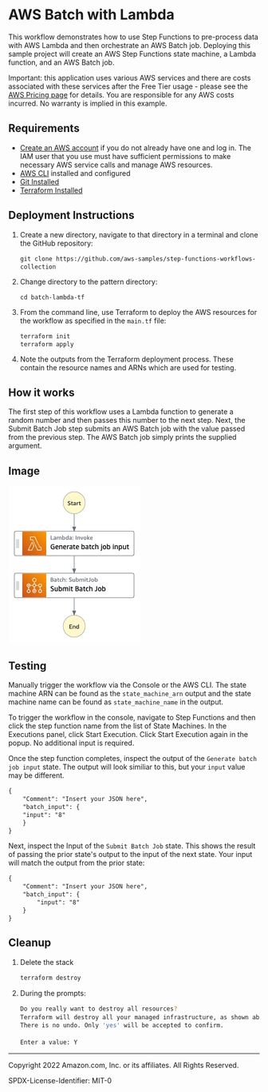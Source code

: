 # AWS Batch with Lambda

This workflow demonstrates how to use Step Functions to pre-process data with AWS Lambda and then orchestrate an AWS Batch job. Deploying this sample project will create an AWS Step Functions state machine, a Lambda function, and an AWS Batch job.

Important: this application uses various AWS services and there are costs associated with these services after the Free Tier usage - please see the [AWS Pricing page](https://aws.amazon.com/pricing/) for details. You are responsible for any AWS costs incurred. No warranty is implied in this example.

## Requirements

* [Create an AWS account](https://portal.aws.amazon.com/gp/aws/developer/registration/index.html) if you do not already have one and log in. The IAM user that you use must have sufficient permissions to make necessary AWS service calls and manage AWS resources.
* [AWS CLI](https://docs.aws.amazon.com/cli/latest/userguide/install-cliv2.html) installed and configured
* [Git Installed](https://git-scm.com/book/en/v2/Getting-Started-Installing-Git)
* [Terraform Installed](https://www.terraform.io/downloads)

## Deployment Instructions

1. Create a new directory, navigate to that directory in a terminal and clone the GitHub repository:
    ``` 
    git clone https://github.com/aws-samples/step-functions-workflows-collection
    ```
1. Change directory to the pattern directory:
    ```
    cd batch-lambda-tf
    ```
1. From the command line, use Terraform to deploy the AWS resources for the workflow as specified in the ```main.tf``` file:
    ```
    terraform init
    terraform apply
    ```
1. Note the outputs from the Terraform deployment process. These contain the resource names and ARNs which are used for testing.

## How it works

The first step of this workflow uses a Lambda function to generate a random number and then passes this number to the next step.  Next, the Submit Batch Job step submits an AWS Batch job with the value passed from the previous step.  The AWS Batch job simply prints the supplied argument.

## Image

![image](./resources/statemachine.png)

## Testing

Manually trigger the workflow via the Console or the AWS CLI.  The state machine ARN can be found as the ```state_machine_arn``` output and the state machine name can be found as ```state_machine_name``` in the output.

To trigger the workflow in the console, navigate to Step Functions and then click the step function name from the list of State Machines.  In the Executions panel, click Start Execution.  Click Start Execution again in the popup.  No additional input is required.

Once the step function completes, inspect the output of the ```Generate batch job input``` state.  The output will look similiar to this, but your ```input``` value may be different.
    

    {
        "Comment": "Insert your JSON here",
        "batch_input": {
        "input": "8"
        }
    }
    
Next, inspect the Input of the ```Submit Batch Job``` state. This shows the result of passing the prior state's output to the input of the next state.  Your input will match the output from the prior state:
    
    
    {
        "Comment": "Insert your JSON here",
        "batch_input": {
            "input": "8"
        }
    }
    

## Cleanup
 
1. Delete the stack
    ```bash
    terraform destroy
    ```
1. During the prompts:
    ```bash
    Do you really want to destroy all resources?
    Terraform will destroy all your managed infrastructure, as shown above.
    There is no undo. Only 'yes' will be accepted to confirm.

    Enter a value: Y
    ```
----
Copyright 2022 Amazon.com, Inc. or its affiliates. All Rights Reserved.

SPDX-License-Identifier: MIT-0
